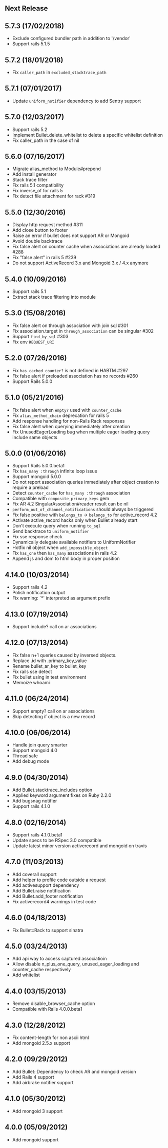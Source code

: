 ## Next Release

## 5.7.3 (17/02/2018)

* Exclude configured bundler path in addition to '/vendor'
* Support rails 5.1.5

## 5.7.2 (18/01/2018)

* Fix `caller_path` in `excluded_stacktrace_path`

## 5.7.1 (07/01/2017)

* Update `uniform_notifier` dependency to add Sentry support

## 5.7.0 (12/03/2017)

* Support rails 5.2
* Implement Bullet.delete_whitelist to delete a specific whitelist definition
* Fix caller_path in the case of nil

## 5.6.0 (07/16/2017)

* Migrate alias_method to Module#prepend
* Add install generator
* Stack trace filter
* Fix rails 5.1 compatibility
* Fix inverse_of for rails 5
* Fix detect file attachment for rack #319

## 5.5.0 (12/30/2016)

* Display http request method #311
* Add close button to footer
* Raise an error if bullet does not support AR or Mongoid
* Avoid double backtrace
* Fix false alert on counter cache when associations are already loaded #288
* Fix "false alert" in rails 5 #239
* Do not support ActiveRecord 3.x and Mongoid 3.x / 4.x anymore

## 5.4.0 (10/09/2016)

* Support rails 5.1
* Extract stack trace filtering into module

## 5.3.0 (15/08/2016)

* Fix false alert on through association with join sql #301
* Fix association.target in `through_association` can be singular #302
* Support `find_by_sql` #303
* Fix env `REQUEST_URI`

## 5.2.0 (07/26/2016)

* Fix `has_cached_counter?` is not defined in HABTM #297
* Fix false alert if preloaded association has no records #260
* Support Rails 5.0.0

## 5.1.0 (05/21/2016)

* Fix false alert when `empty?` used with `counter_cache`
* Fix `alias_method_chain` deprecation for rails 5
* Add response handling for non-Rails Rack responses
* Fix false alert when querying immediately after creation
* Fix UnusedEagerLoading bug when multiple eager loading query include same objects

## 5.0.0 (01/06/2016)

* Support Rails 5.0.0.beta1
* Fix `has_many :through` infinite loop issue
* Support mongoid 5.0.0
* Do not report association queries immediately after object creation to
  require a preload
* Detect `counter_cache` for `has_many :through` association
* Compatible with `composite_primary_keys` gem
* Fix AR 4.2 SingularAssociation#reader result can be nil
* `perform_out_of_channel_notifications` should always be triggered
* Fix false positive with `belongs_to` -> `belongs_to` for active\_record 4.2
* Activate active\_record hacks only when Bullet already start
* Don't execute query when running `to_sql`
* Send backtrace to `uniform_notifier`
* Fix sse response check
* Dynamically delegate available notifiers to UniformNotifier
* Hotfix nil object when `add_impossible_object`
* Fix `has_one` then `has_many` associations in rails 4.2
* Append js and dom to html body in proper position

## 4.14.0 (10/03/2014)

* Support rails 4.2
* Polish notification output
* Fix warning: `*' interpreted as argument prefix

## 4.13.0 (07/19/2014)

* Support include? call on ar associations

## 4.12.0 (07/13/2014)

* Fix false n+1 queries caused by inversed objects.
* Replace .id with .primary_key_value
* Rename bullet_ar_key to bullet_key
* Fix rails sse detect
* Fix bullet using in test environment
* Memoize whoami

## 4.11.0 (06/24/2014)

* Support empty? call on ar associations
* Skip detecting if object is a new record

## 4.10.0 (06/06/2014)

* Handle join query smarter
* Support mongoid 4.0
* Thread safe
* Add debug mode

## 4.9.0 (04/30/2014)

* Add Bullet.stacktrace_includes option
* Applied keyword argument fixes on Ruby 2.2.0
* Add bugsnag notifier
* Support rails 4.1.0

## 4.8.0 (02/16/2014)

* Support rails 4.1.0.beta1
* Update specs to be RSpec 3.0 compatible
* Update latest minor version activerecord and mongoid on travis

## 4.7.0 (11/03/2013)

* Add coverall support
* Add helper to profile code outside a request
* Add activesupport dependency
* Add Bullet.raise notification
* Add Bullet.add_footer notification
* Fix activerecord4 warnings in test code

## 4.6.0 (04/18/2013)

* Fix Bullet::Rack to support sinatra

## 4.5.0 (03/24/2013)

* Add api way to access captured associatioin
* Allow disable n_plus_one_query, unused_eager_loading and counter_cache respectively
* Add whitelist

## 4.4.0 (03/15/2013)

* Remove disable_browser_cache option
* Compatible with Rails 4.0.0.beta1

## 4.3.0 (12/28/2012)

* Fix content-length for non ascii html
* Add mongoid 2.5.x support

## 4.2.0 (09/29/2012)

* Add Bullet::Dependency to check AR and mongoid version
* Add Rails 4 support
* Add airbrake notifier support

## 4.1.0 (05/30/2012)

* Add mongoid 3 support

## 4.0.0 (05/09/2012)

* Add mongoid support

